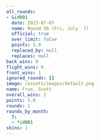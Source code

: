 ```yaml
---
all_rounds:
- &id001
  date: 2023-07-07
  name: Round 56 (Fri, July  7)
  official: true
  over_limit: false
  points: 5.0
  replaced_by: null
  replaces: null
back_wins: 0
flight_wins: 0
front_wins: 1
ignored_rounds: []
image: /assets/images/default.png
name: Frye, Scott
overall_wins: 1
points: 5.0
rounds: 1
rounds_by_month:
  7:
  - *id001
skins: 1
---
```

